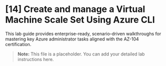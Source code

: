 # [14] Create and manage a Virtual Machine Scale Set Using Azure CLI

This lab guide provides enterprise-ready, scenario-driven walkthroughs for mastering key Azure administrator tasks aligned with the AZ-104 certification.

> **Note:** This file is a placeholder. You can add your detailed lab instructions here.